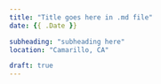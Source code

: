 ```yaml
---
title: "Title goes here in .md file"
date: {{ .Date }}

subheading: "subheading here"
location: "Camarillo, CA"

draft: true
---
```

